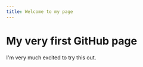 ```yaml
---
title: Welcome to my page
---
```


# My very first GitHub page

I'm very much excited to try this out.
